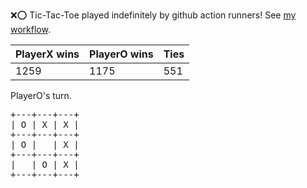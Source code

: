 :x::o: Tic-Tac-Toe played indefinitely by github action runners! See [my workflow](.github/workflows/play.yaml).

|PlayerX wins|PlayerO wins|Ties|
|-|-|-|
|1259|1175|551|

PlayerO's turn.

<pre>
+---+---+---+
| O | X | X |
+---+---+---+
| O |   | X |
+---+---+---+
|   | O | X |
+---+---+---+
</pre>